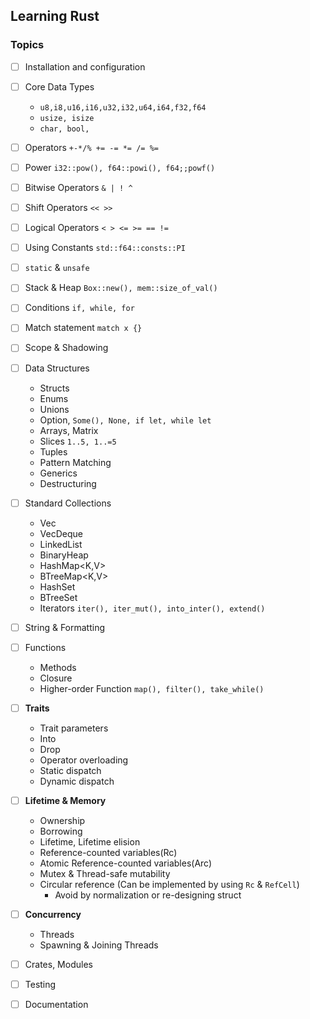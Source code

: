 ## Learning Rust

### Topics

-[ ] Installation and configuration
-[ ] Core Data Types
    - `u8,i8,u16,i16,u32,i32,u64,i64,f32,f64`   
    - `usize, isize`
    - `char, bool, `
-[ ] Operators `+-*/% += -= *= /= %=`
-[ ] Power `i32::pow(), f64::powi(), f64;;powf()`
-[ ] Bitwise Operators `& | ! ^`
-[ ] Shift Operators `<< >>`
-[ ] Logical Operators `< > <= >= == !=`
-[ ] Using Constants `std::f64::consts::PI`
-[ ] `static` & `unsafe`
-[ ] Stack & Heap `Box::new(), mem::size_of_val()`
-[ ] Conditions `if, while, for`
-[ ] Match statement `match x {}`
-[ ] Scope & Shadowing
-[ ] Data Structures
    - Structs
    - Enums
    - Unions
    - Option<T>, `Some(), None, if let, while let`
    - Arrays, Matrix
    - Slices `1..5, 1..=5`
    - Tuples
    - Pattern Matching
    - Generics
    - Destructuring
-[ ] Standard Collections
    - Vec<T>
    - VecDeque<T>
    - LinkedList<T>
    - BinaryHeap<T>
    - HashMap<K,V>
    - BTreeMap<K,V>
    - HashSet<T>
    - BTreeSet<T>
    - Iterators `iter(), iter_mut(), into_inter(), extend()`
-[ ] String & Formatting
-[ ] Functions
    - Methods
    - Closure
    - Higher-order Function `map(), filter(), take_while()`
-[ ] **Traits**
  - Trait parameters
  - Into 
  - Drop
  - Operator overloading
  - Static dispatch
  - Dynamic dispatch   
-[ ] **Lifetime & Memory**
  - Ownership
  - Borrowing
  - Lifetime, Lifetime elision
  - Reference-counted variables(Rc)
  - Atomic Reference-counted variables(Arc)
  - Mutex & Thread-safe mutability
  - Circular reference (Can be implemented by using `Rc` & `RefCell`)
    - Avoid by normalization or re-designing struct
-[ ] **Concurrency**
  - Threads
  - Spawning & Joining Threads  

-[ ] Crates, Modules
-[ ] Testing
-[ ] Documentation
